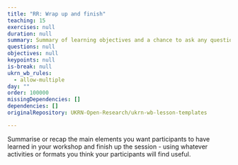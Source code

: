 ```yaml
---
title: "RR: Wrap up and finish"
teaching: 15
exercises: null
duration: null
summary: Summary of learning objectives and a chance to ask any questions.
questions: null
objectives: null
keypoints: null
is-break: null
ukrn_wb_rules:
  - allow-multiple
day: ""
order: 100000
missingDependencies: []
dependencies: []
originalRepository: UKRN-Open-Research/ukrn-wb-lesson-templates

---
```

Summarise or recap the main elements you want participants to have learned in your workshop and finish up the session - using whatever activities or formats you think your participants will find useful.